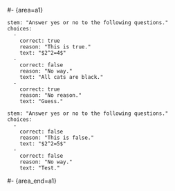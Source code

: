 #- {area=a1}

``` {#mmcqexample plugin="mmcq"}
stem: "Answer yes or no to the following questions."
choices:
  -
    correct: true
    reason: "This is true."
    text: "$2^2=4$"
  -
    correct: false
    reason: "No way."
    text: "All cats are black." 
  -
    correct: true
    reason: "No reason."
    text: "Guess."
```

``` {#mmcqexample2 plugin="mmcq"}
stem: "Answer yes or no to the following questions."
choices:
  -
    correct: false
    reason: "This is false."
    text: "$2^2=5$"
  -
    correct: false
    reason: "No way."
    text: "Test." 
```

#- {area_end=a1}
